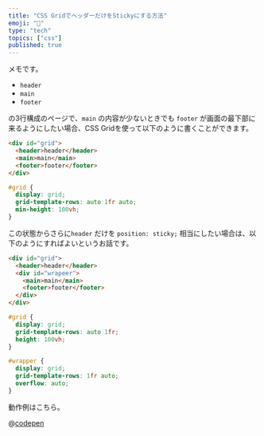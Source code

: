 ```yaml
---
title: "CSS GridでヘッダーだけをStickyにする方法"
emoji: "🚀"
type: "tech"
topics: ["css"]
published: true
---
```


メモです。

* `header`
* `main`
* `footer`

の3行構成のページで、`main` の内容が少ないときでも `footer` が画面の最下部に来るようにしたい場合、CSS Gridを使って以下のように書くことができます。

```html
<div id="grid">
  <header>header</header>
  <main>main</main>
  <footer>footer</footer>
</div>
```

```css
#grid {
  display: grid;
  grid-template-rows: auto 1fr auto;
  min-height: 100vh;
}
```

この状態からさらに`header` だけを `position: sticky;` 相当にしたい場合は、以下のようにすればよいというお話です。

```html
<div id="grid">
  <header>header</header>
  <div id="wrapeer">
    <main>main</main>
    <footer>footer</footer>
  </div>
</div>
```

```css
#grid {
  display: grid;
  grid-template-rows: auto 1fr;
  height: 100vh;
}

#wrapper {
  display: grid;
  grid-template-rows: 1fr auto;
  overflow: auto;
}
```

動作例はこちら。

@[codepen](https://codepen.io/ttskch/pen/eYbJWYg)
